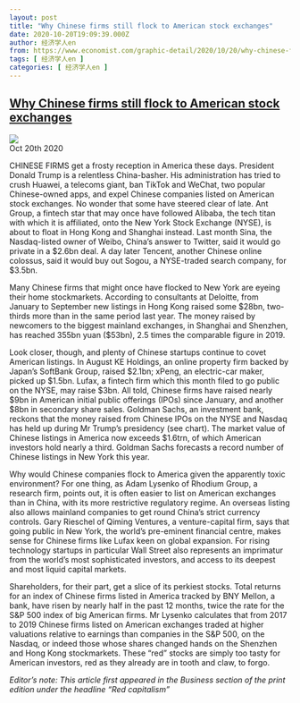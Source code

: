 ```yaml
---
layout: post
title: "Why Chinese firms still flock to American stock exchanges"
date: 2020-10-20T19:09:39.000Z
author: 经济学人en
from: https://www.economist.com/graphic-detail/2020/10/20/why-chinese-firms-still-flock-to-american-stock-exchanges
tags: [ 经济学人en ]
categories: [ 经济学人en ]
---
```

<!--1603220979000-->
[Why Chinese firms still flock to American stock exchanges](https://www.economist.com/graphic-detail/2020/10/20/why-chinese-firms-still-flock-to-american-stock-exchanges)
------

<div>
<img src="https://images.weserv.nl/?url=www.economist.com/img/b/1280/670/90/sites/default/files/20201017_WOC124.png"/><div></div><aside ><div ><time itemscope="" itemType="http://schema.org/DateTime" dateTime="2020-10-20T00:00:00Z" >Oct 20th 2020</time><meta itemProp="author" content="The Economist"/></div></aside><p >CHINESE FIRMS get a frosty reception in America these days. President Donald Trump is a relentless China-basher. His administration has tried to crush Huawei, a telecoms giant, ban TikTok and WeChat, two popular Chinese-owned apps, and expel Chinese companies listed on American stock exchanges. No wonder that some have steered clear of late. Ant Group, a fintech star that may once have followed Alibaba, the tech titan with which it is affiliated, onto the New York Stock Exchange (NYSE), is about to float in Hong Kong and Shanghai instead. Last month Sina, the Nasdaq-listed owner of Weibo, China’s answer to Twitter, said it would go private in a $2.6bn deal. A day later Tencent, another Chinese online colossus, said it would buy out Sogou, a NYSE-traded search company, for $3.5bn.</p><p >Many Chinese firms that might once have flocked to New York are eyeing their home stockmarkets. According to consultants at Deloitte, from January to September new listings in Hong Kong raised some $28bn, two-thirds more than in the same period last year. The money raised by newcomers to the biggest mainland exchanges, in Shanghai and Shenzhen, has reached 355bn yuan ($53bn), 2.5 times the comparable figure in 2019.</p><div id="" ><div><div id="econ-1"></div></div></div><p >Look closer, though, and plenty of Chinese startups continue to covet American listings. In August KE Holdings, an online property firm backed by Japan’s SoftBank Group, raised $2.1bn; xPeng, an electric-car maker, picked up $1.5bn. Lufax, a fintech firm which this month filed to go public on the NYSE, may raise $3bn. All told, Chinese firms have raised nearly $9bn in American initial public offerings (IPOs) since January, and another $8bn in secondary share sales. Goldman Sachs, an investment bank, reckons that the money raised from Chinese IPOs on the NYSE and Nasdaq has held up during Mr Trump’s presidency (see chart). The market value of Chinese listings in America now exceeds $1.6trn, of which American investors hold nearly a third. Goldman Sachs forecasts a record number of Chinese listings in New York this year.</p><p >Why would Chinese companies flock to America given the apparently toxic environment? For one thing, as Adam Lysenko of Rhodium Group, a research firm, points out, it is often easier to list on American exchanges than in China, with its more restrictive regulatory regime. An overseas listing also allows mainland companies to get round China’s strict currency controls. Gary Rieschel of Qiming Ventures, a venture-capital firm, says that going public in New York, the world’s pre-eminent financial centre, makes sense for Chinese firms like Lufax keen on global expansion. For rising technology startups in particular Wall Street also represents an imprimatur from the world’s most sophisticated investors, and access to its deepest and most liquid capital markets.</p><p >Shareholders, for their part, get a slice of its perkiest stocks. Total returns for an index of Chinese firms listed in America tracked by BNY Mellon, a bank, have risen by nearly half in the past 12 months, twice the rate for the S&amp;P 500 index of big American firms. Mr Lysenko calculates that from 2017 to 2019 Chinese firms listed on American exchanges traded at higher valuations relative to earnings than companies in the S&amp;P 500, on the Nasdaq, or indeed those whose shares changed hands on the Shenzhen and Hong Kong stockmarkets. These “red” stocks are simply too tasty for American investors, red as they already are in tooth and claw, to forgo.</p><p ><em>Editor’s note: This article first appeared in the Business section of the print edition under the headline “Red capitalism”<br/></em></p>
</div>
